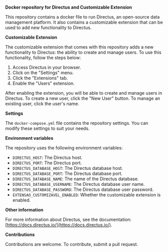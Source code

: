 **Docker repository for Directus and Customizable Extension**

This repository contains a docker file to run Directus, an open-source data management platform. It also contains a customizable extension that can be used to add new functionality to Directus.

**Customizable Extension**

The customizable extension that comes with this repository adds a new functionality to Directus: the ability to create and manage users. To use this functionality, follow the steps below:

1. Access Directus in your browser.
2. Click on the "Settings" menu.
3. Click the "Extensions" tab.
4. Enable the "Users" extension.

After enabling the extension, you will be able to create and manage users in Directus. To create a new user, click the "New User" button. To manage an existing user, click the user's name.

**Settings**

The `docker-compose.yml` file contains the repository settings. You can modify these settings to suit your needs.

**Environment variables**

The repository uses the following environment variables:

* `DIRECTUS_HOST`: The Directus host.
* `DIRECTUS_PORT`: The Directus port.
* `DIRECTUS_DATABASE_HOST`: The Directus database host.
* `DIRECTUS_DATABASE_PORT`: The Directus database port.
* `DIRECTUS_DATABASE_NAME`: The name of the Directus database.
* `DIRECTUS_DATABASE_USERNAME`: The Directus database user name.
* `DIRECTUS_DATABASE_PASSWORD`: The Directus database user password.
* `EXTENSAO_CUSTOMIZAVEL_ENABLED`: Whether the customizable extension is enabled.

**Other information**

For more information about Directus, see the documentation: [https://docs.directus.io/](https://docs.directus.io/).

**Contributions**

Contributions are welcome. To contribute, submit a pull request.
